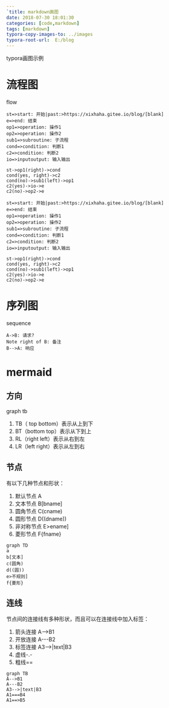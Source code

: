 ```yaml
---
`title: markdown画图
date: 2018-07-30 18:01:30
categories: [code,markdown]
tags: [markdown]
typora-copy-images-to: ../images
typora-root-url:  E:/blog
---
```


typora画图示例

<!--more-->

# 流程图
flow

```shell
st=>start: 开始|past:>https://xixhaha.gitee.io/blog/[blank]
e=>end: 结束
op1=>operation: 操作1
op2=>operation: 操作2
sub1=>subroutine: 子流程
cond=>condition: 判断1
c2=>condition: 判断2
io=>inputoutput: 输入输出

st->op1(right)->cond
cond(yes, right)->c2
cond(no)->sub1(left)->op1
c2(yes)->io->e
c2(no)->op2->e
```



```flow
st=>start: 开始|past:>https://xixhaha.gitee.io/blog/[blank]
e=>end: 结束
op1=>operation: 操作1
op2=>operation: 操作2
sub1=>subroutine: 子流程
cond=>condition: 判断1
c2=>condition: 判断2
io=>inputoutput: 输入输出

st->op1(right)->cond
cond(yes, right)->c2
cond(no)->sub1(left)->op1
c2(yes)->io->e
c2(no)->op2->e
```

# 序列图
sequence

```sequence
A->B: 请求?
Note right of B: 备注
B-->A: 响应
```

# mermaid

## 方向

graph tb


1. TB（ top bottom）表示从上到下
2. BT（bottom top）表示从下到上
3. RL（right left）表示从右到左
4. LR（left right）表示从左到右

## 节点

有以下几种节点和形状：

1. 默认节点 A
2. 文本节点 B[bname]
3. 圆角节点 C(cname)
4. 圆形节点 D((dname))
5. 非对称节点 E>ename]
6. 菱形节点 F{fname}

```mermaid
graph TD
a
b[文本]
c(圆角)
d((圆))
e>不规则]
f{菱形}
```



## 连线

节点间的连接线有多种形状，而且可以在连接线中加入标签：

1. 箭头连接 A-->B1
2. 开放连接 A---B2
3. 标签连接 A3-->|text|B3
4. 虚线-.-
5. 粗线==

 ```mermaid
graph TB
A-->B1
A---B2
A3-->|text|B3
A1===B4
A1==>B5
 ```

